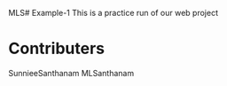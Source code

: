 MLS# Example-1
This is a practice run of our web project

# Contributers
SunnieeSanthanam
MLSanthanam
